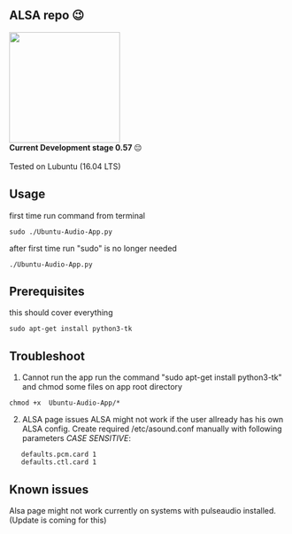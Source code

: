 ## ALSA repo 😉
<img src="https://drive.google.com/uc?id=1SUkGyXMAlLDD6wMpfgIOYbf75QFv_0mi" width="auto" height="200"/>
<br>
 <strong>Current Development stage 0.57 </strong> 😔
<br>
<br>
Tested on Lubuntu (16.04 LTS)
<br>

## Usage

first time run command from terminal
```
sudo ./Ubuntu-Audio-App.py
```

after first time run "sudo" is no longer needed
```
./Ubuntu-Audio-App.py
```

## Prerequisites

this should cover everything
```
sudo apt-get install python3-tk
```

## Troubleshoot

1) Cannot run the app
run the command "sudo apt-get install python3-tk" and
chmod some files on app root directory
```
chmod +x  Ubuntu-Audio-App/*
```
2) ALSA page issues
ALSA might not work if the user allready has his own ALSA config. Create required /etc/asound.conf manually with following parameters *CASE SENSITIVE*:
```
   defaults.pcm.card 1
   defaults.ctl.card 1
```

## Known issues

Alsa page might not work currently on systems with pulseaudio installed. (Update is coming for this)
